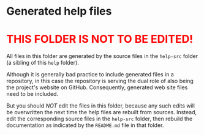 
# Generated help files

# <font color=red>THIS FOLDER IS NOT TO BE EDITED!</font>

All files in this folder are generated by the source files in the
`help-src` folder (a sibling of this `help` folder).

Although it is generally bad practice to include generated files
in a repository, in this case the repository is serving the dual
role of also being the project's website on GitHub.  Consequently,
generated web site files need to be included.

But you should *NOT* edit the files in this folder, because any
such edits will be overwritten the next time the help files are
rebuilt from sources.  Instead, edit the corresponding source
files in the `help-src` folder, then rebuild the documentation as
indicated by the `README.md` file in that folder.

